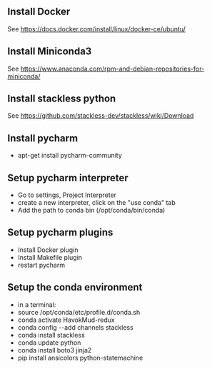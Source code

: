 Install Docker
---

See https://docs.docker.com/install/linux/docker-ce/ubuntu/

Install Miniconda3
---

See https://www.anaconda.com/rpm-and-debian-repositories-for-miniconda/

Install stackless python
---

See https://github.com/stackless-dev/stackless/wiki/Download

Install pycharm
---

* apt-get install pycharm-community

Setup pycharm interpreter
---

* Go to settings, Project Interpreter
* create a new interpreter, click on the "use conda" tab
* Add the path to conda bin (/opt/conda/bin/conda)

Setup pycharm plugins
---
* Install Docker plugin
* Install Makefile plugin
* restart pycharm

Setup the conda environment
---
* in a terminal:
* source /opt/conda/etc/profile.d/conda.sh
* conda activate HavokMud-redux
* conda config --add channels stackless
* conda install stackless
* conda update python
* conda install boto3 jinja2
* pip install ansicolors python-statemachine
